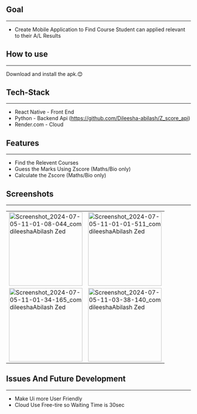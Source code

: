 ## Goal 
---
- Create Mobile Application to  Find Course Student can applied relevant to their A/L Results
## How to use
---
Download and install the apk.😊
## Tech-Stack
---

- React Native - Front End
- Python - Backend Api (https://github.com/Dileesha-abilash/Z_score_api)
- Render.com - Cloud 
## Features 
---

- Find the Relevent Courses
- Guess the Marks Using Zscore (Maths/Bio only)
- Calculate the Zscore (Maths/Bio only)

## Screenshots
---
<table>
<tr>
<td><img src="https://github.com/Dileesha-abilash/Z_score_React_Native/assets/94125793/d7067eb3-5af2-47b0-bc5d-40a6f8d60056" alt="Screenshot_2024-07-05-11-01-08-044_com dileeshaAbilash Zed" width="200"/></td>
<td><img src="https://github.com/Dileesha-abilash/Z_score_React_Native/assets/94125793/64cb2abb-fa2f-4daa-9030-837e0f870061" alt="Screenshot_2024-07-05-11-01-01-511_com dileeshaAbilash Zed" width="200"/></td>
</tr><tr><td><img src="https://github.com/Dileesha-abilash/Z_score_React_Native/assets/94125793/859b64ba-157a-42a3-89aa-4590d1b4b706" alt="Screenshot_2024-07-05-11-01-34-165_com dileeshaAbilash Zed" width="200"/></td>
<td><img src="https://github.com/Dileesha-abilash/Z_score_React_Native/assets/94125793/3ad8d852-cdfd-4bbc-93d3-19aa236abaa2" alt="Screenshot_2024-07-05-11-03-38-140_com dileeshaAbilash Zed" width="200"/></td>
</tr>
</table>


## Issues And Future Development
---
- Make Ui more User Friendly
- Cloud Use Free-tire so Waiting Time is 30sec
